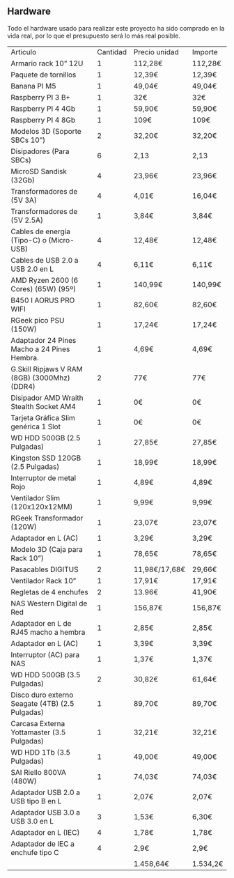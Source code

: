 ## Hardware

Todo el hardware usado para realizar este proyecto ha sido comprado en la vida real, por lo que el presupuesto será lo más real posible.

<div align="center">
<table>
<tr> <td>Articulo</td> <td>Cantidad</td> <td>Precio unidad</td> <td>Importe</td> </tr>
<tr> <td>Armario rack 10” 12U</td> <td>1</td> <td>112,28€</td> <td>112,28€</td> </tr>
<tr> <td>Paquete de tornillos</td> <td>1</td> <td>12,39€</td> <td>12,39€</td> </tr>
<tr> <td>Banana PI M5</td> <td>1</td> <td>49,04€</td> <td>49,04€</td> </tr>
<tr> <td>Raspberry PI 3 B+</td> <td>1</td> <td>32€</td> <td>32€</td> </tr>
<tr> <td>Raspberry PI 4 4Gb</td> <td>1</td> <td>59,90€</td> <td>59,90€</td> </tr>
<tr> <td>Raspberry PI 4 8Gb</td> <td>1</td> <td>109€</td> <td>109€</td> </tr>
<tr> <td>Modelos 3D (Soporte SBCs 10”)</td> <td>2</td> <td>32,20€</td> <td>32,20€</td> </tr>
<tr> <td>Disipadores (Para SBCs)</td> <td>6</td> <td>2,13</td> <td>2,13</td> </tr>
<tr> <td>MicroSD Sandisk (32Gb)</td> <td>4</td> <td>23,96€</td> <td>23,96€</td> </tr>
<tr> <td>Transformadores de (5V 3A)</td> <td>4</td> <td>4,01€</td> <td>16,04€</td> </tr>
<tr> <td>Transformadores de (5V 2.5A)</td> <td>1</td> <td>3,84€</td> <td>3,84€</td> </tr>
<tr> <td>Cables de energía (Tipo-C) o (Micro-USB)</td> <td>4</td> <td>12,48€</td> <td>12,48€</td> </tr>
<tr> <td>Cables de USB 2.0 a USB 2.0 en L</td> <td>4</td> <td>6,11€</td> <td>6,11€</td> </tr>
<tr> <td>AMD Ryzen 2600 (6 Cores) (65W) (95º)</td> <td>1</td> <td>140,99€</td> <td>140,99€</td> </tr>
<tr> <td>B450 I AORUS PRO WIFI</td> <td>1</td> <td>82,60€</td> <td>82,60€</td> </tr>
<tr> <td>RGeek pico PSU (150W)</td> <td>1</td> <td>17,24€</td> <td>17,24€</td> </tr>
<tr> <td>Adaptador 24 Pines Macho a 24 Pines Hembra.</td> <td>1</td> <td>4,69€</td> <td>4,69€</td> </tr>
<tr> <td>G.Skill Ripjaws V RAM (8GB) (3000Mhz) (DDR4)</td> <td>2</td> <td>77€</td> <td>77€</td> </tr>
<tr> <td>Disipador AMD Wraith Stealth Socket AM4</td> <td>1</td> <td>0€</td> <td>0€</td></tr>
<tr> <td>Tarjeta Gráfica Slim genérica 1 Slot</td> <td>1</td> <td>0€</td> <td>0€</td></tr>
<tr> <td>WD HDD 500GB (2.5 Pulgadas)</td> <td>1</td> <td>27,85€</td> <td>27,85€</td></tr>
<tr> <td>Kingston SSD 120GB (2.5 Pulgadas)</td> <td>1</td> <td>18,99€</td> <td>18,99€</td></tr>
<tr> <td>Interruptor de metal Rojo</td> <td>1</td> <td>4,89€</td> <td>4,89€</td></tr>
<tr> <td>Ventilador Slim (120x120x12MM)</td> <td>1</td> <td>9,99€</td> <td>9,99€</td></tr>
<tr> <td>RGeek Transformador (120W)</td> <td>1</td> <td>23,07€</td> <td>23,07€</td></tr>
<tr> <td>Adaptador en L (AC)</td> <td>1</td> <td>3,29€</td> <td>3,29€</td></tr>
<tr> <td>Modelo 3D (Caja para Rack 10”)</td> <td>1</td> <td>78,65€</td> <td>78,65€</td></tr>
<tr> <td>Pasacables DIGITUS</td> <td>2</td> <td>11,98€/17,68€</td> <td>29,66€</td></tr>
<tr> <td>Ventilador Rack 10”</td> <td>1</td> <td>17,91€</td> <td>17,91€</td></tr>
<tr> <td>Regletas de 4 enchufes</td> <td>2</td> <td>13.96€</td> <td>41,90€</td></tr>
<tr> <td>NAS Western Digital de Red</td> <td>1</td> <td>156,87€</td> <td>156,87€</td></tr>
<tr> <td>Adaptador en L de RJ45 macho a hembra</td> <td>1</td> <td>2,85€</td> <td>2,85€</td></tr>
<tr> <td>Adaptador en L (AC)</td> <td>1</td> <td>3,39€</td> <td>3,39€</td></tr>
<tr> <td>Interruptor (AC) para NAS</td> <td>1</td> <td>1,37€</td> <td>1,37€</td></tr>
<tr> <td>WD HDD 500GB (3.5 Pulgadas)</td> <td>2</td> <td>30,82€</td> <td>61,64€</td></tr>
<tr> <td>Disco duro externo Seagate (4TB) (2.5 Pulgadas)</td> <td>1</td> <td>89,70€</td> <td>89,70€</td></tr>
<tr> <td>Carcasa Externa Yottamaster (3.5 Pulgadas)</td> <td>1</td> <td>32,21€</td> <td>32,21€</td></tr>
<tr> <td>WD HDD 1Tb (3.5 Pulgadas)</td> <td>1</td> <td>49,00€</td> <td>49,00€</td></tr>
<tr> <td>SAI Riello 800VA (480W)</td> <td>1</td> <td>74,03€</td> <td>74,03€</td></tr>
<tr> <td>Adaptador USB 2.0 a USB tipo B en L</td> <td>1</td> <td>2,07€</td> <td>2,07€</td></tr>
<tr> <td>Adaptador USB 3.0 a USB 3.0 en L</td> <td>3</td> <td>1,53€</td> <td>6,30€</td></tr>
<tr> <td>Adaptador en L (IEC)</td> <td>4</td> <td>1,78€</td> <td>1,78€</td></tr>
<tr> <td>Adaptador de IEC a enchufe tipo C</td> <td>4</td> <td>2,9€</td> <td>2,9€</td></tr>
<tr> <td colspan=2></td> <td>1.458,64€</td> <td>1.534,2€</td></tr>
</table>
</div>

